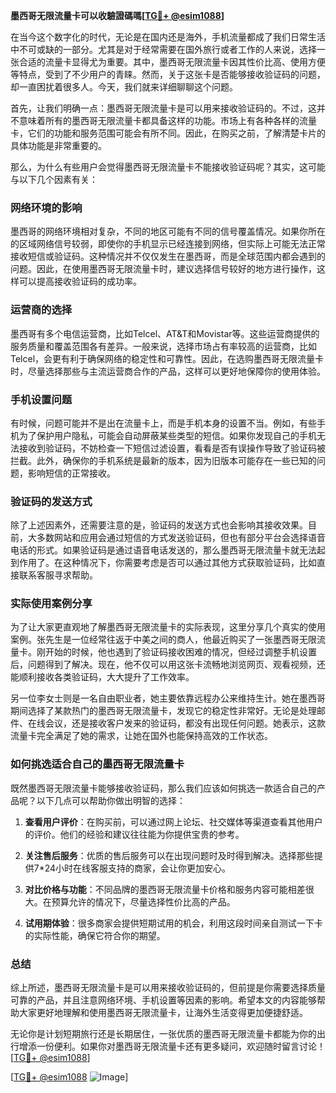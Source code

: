 **墨西哥无限流量卡可以收驗證碼嗎[[TG💪+ @esim1088](https://t.me/s/esim1088)]**

在当今这个数字化的时代，无论是在国内还是海外，手机流量都成了我们日常生活中不可或缺的一部分。尤其是对于经常需要在国外旅行或者工作的人来说，选择一张合适的流量卡显得尤为重要。其中，墨西哥无限流量卡因其性价比高、使用方便等特点，受到了不少用户的青睐。然而，关于这张卡是否能够接收验证码的问题，却一直困扰着很多人。今天，我们就来详细聊聊这个问题。

首先，让我们明确一点：墨西哥无限流量卡是可以用来接收验证码的。不过，这并不意味着所有的墨西哥无限流量卡都具备这样的功能。市场上有各种各样的流量卡，它们的功能和服务范围可能会有所不同。因此，在购买之前，了解清楚卡片的具体功能是非常重要的。

那么，为什么有些用户会觉得墨西哥无限流量卡不能接收验证码呢？其实，这可能与以下几个因素有关：

### **网络环境的影响**
墨西哥的网络环境相对复杂，不同的地区可能有不同的信号覆盖情况。如果你所在的区域网络信号较弱，即使你的手机显示已经连接到网络，但实际上可能无法正常接收短信或验证码。这种情况并不仅仅发生在墨西哥，而是全球范围内都会遇到的问题。因此，在使用墨西哥无限流量卡时，建议选择信号较好的地方进行操作，这样可以提高接收验证码的成功率。

### **运营商的选择**
墨西哥有多个电信运营商，比如Telcel、AT&T和Movistar等。这些运营商提供的服务质量和覆盖范围各有差异。一般来说，选择市场占有率较高的运营商，比如Telcel，会更有利于确保网络的稳定性和可靠性。因此，在选购墨西哥无限流量卡时，尽量选择那些与主流运营商合作的产品，这样可以更好地保障你的使用体验。

### **手机设置问题**
有时候，问题可能并不是出在流量卡上，而是手机本身的设置不当。例如，有些手机为了保护用户隐私，可能会自动屏蔽某些类型的短信。如果你发现自己的手机无法接收到验证码，不妨检查一下短信过滤设置，看看是否有误操作导致了验证码被拦截。此外，确保你的手机系统是最新的版本，因为旧版本可能存在一些已知的问题，影响短信的正常接收。

### **验证码的发送方式**
除了上述因素外，还需要注意的是，验证码的发送方式也会影响其接收效果。目前，大多数网站和应用会通过短信的方式发送验证码，但也有部分平台会选择语音电话的形式。如果验证码是通过语音电话发送的，那么墨西哥无限流量卡就无法起到作用了。在这种情况下，你需要考虑是否可以通过其他方式获取验证码，比如直接联系客服寻求帮助。

### **实际使用案例分享**
为了让大家更直观地了解墨西哥无限流量卡的实际表现，这里分享几个真实的使用案例。张先生是一位经常往返于中美之间的商人，他最近购买了一张墨西哥无限流量卡。刚开始的时候，他也遇到了验证码接收困难的情况，但经过调整手机设置后，问题得到了解决。现在，他不仅可以用这张卡流畅地浏览网页、观看视频，还能顺利接收各类验证码，大大提升了工作效率。

另一位李女士则是一名自由职业者，她主要依靠远程办公来维持生计。她在墨西哥期间选择了某款热门的墨西哥无限流量卡，发现它的稳定性非常好。无论是处理邮件、在线会议，还是接收客户发来的验证码，都没有出现任何问题。她表示，这款流量卡完全满足了她的需求，让她在国外也能保持高效的工作状态。

### **如何挑选适合自己的墨西哥无限流量卡**
既然墨西哥无限流量卡能够接收验证码，那么我们应该如何挑选一款适合自己的产品呢？以下几点可以帮助你做出明智的选择：

1. **查看用户评价**：在购买前，可以通过网上论坛、社交媒体等渠道查看其他用户的评价。他们的经验和建议往往能为你提供宝贵的参考。
   
2. **关注售后服务**：优质的售后服务可以在出现问题时及时得到解决。选择那些提供7*24小时在线客服支持的商家，会让你更加安心。

3. **对比价格与功能**：不同品牌的墨西哥无限流量卡价格和服务内容可能相差很大。在预算允许的情况下，尽量选择性价比高的产品。

4. **试用期体验**：很多商家会提供短期试用的机会，利用这段时间亲自测试一下卡的实际性能，确保它符合你的期望。

### **总结**
综上所述，墨西哥无限流量卡是可以用来接收验证码的，但前提是你需要选择质量可靠的产品，并且注意网络环境、手机设置等因素的影响。希望本文的内容能够帮助大家更好地理解和使用墨西哥无限流量卡，让海外生活变得更加便捷舒适。

无论你是计划短期旅行还是长期居住，一张优质的墨西哥无限流量卡都能为你的出行增添一份便利。如果你对墨西哥无限流量卡还有更多疑问，欢迎随时留言讨论！[[TG💪+ @esim1088](https://t.me/s/esim1088)]

[[TG💪+ @esim1088](https://t.me/s/esim1088) ![Image](https://i.postimg.cc/4NQfJmqS/Snipaste-2025-05-13-00-14-12.png)]